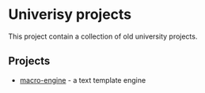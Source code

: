 # Univerisy projects

This project contain a collection of old university projects.

## Projects

- [macro-engine](./macro-engine/README.md) - a text template engine